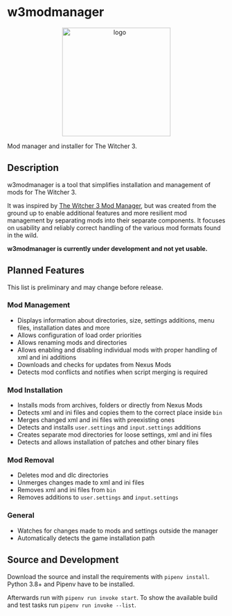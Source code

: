 # w3modmanager

<p align="center">
  <img width="250" height="250" src="resources/icons/w3b.ico" alt="logo">
</p>

Mod manager and installer for The Witcher 3.

## Description

w3modmanager is a tool that simplifies installation and management of mods for The Witcher 3.

It was inspired by [The Witcher 3 Mod Manager](https://github.com/Systemcluster/The-Witcher-3-Mod-manager), but was created from the ground up to enable additional features and more resilient mod management by separating mods into their separate components.
It focuses on usability and reliably correct handling of the various mod formats found in the wild.

__w3modmanager is currently under development and not yet usable.__

## Planned Features

This list is preliminary and may change before release.

### Mod Management

- Displays information about directories, size, settings additions, menu files, installation dates and more
- Allows configuration of load order priorities
- Allows renaming mods and directories
- Allows enabling and disabling individual mods with proper handling of xml and ini additions
- Downloads and checks for updates from Nexus Mods
- Detects mod conflicts and notifies when script merging is required

### Mod Installation

- Installs mods from archives, folders or directly from Nexus Mods
- Detects xml and ini files and copies them to the correct place inside `bin`
- Merges changed xml and ini files with preexisting ones
- Detects and installs `user.settings` and `input.settings` additions
- Creates separate mod directories for loose settings, xml and ini files
- Detects and allows installation of patches and other binary files

### Mod Removal

- Deletes mod and dlc directories
- Unmerges changes made to xml and ini files
- Removes xml and ini files from `bin`
- Removes additions to `user.settings` and `input.settings`

### General

- Watches for changes made to mods and settings outside the manager
- Automatically detects the game installation path

## Source and Development

Download the source and install the requirements with `pipenv install`. Python 3.8+ and Pipenv have to be installed.

Afterwards run with `pipenv run invoke start`. To show the available build and test tasks run `pipenv run invoke --list`.
